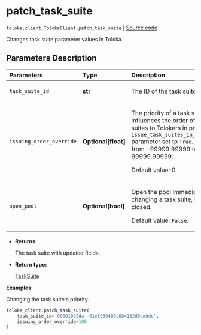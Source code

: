 # patch_task_suite
`toloka.client.TolokaClient.patch_task_suite` | [Source code](https://github.com/Toloka/toloka-kit/blob/v1.2.1/src/client/__init__.py#L2858)

Changes task suite parameter values in Toloka.

## Parameters Description

| Parameters | Type | Description |
| :----------| :----| :-----------|
`task_suite_id`|**str**|<p>The ID of the task suite.</p>
`issuing_order_override`|**Optional\[float\]**|<p>The priority of a task suite. It influences the order of assigning task suites to Tolokers in pools with the `issue_task_suites_in_creation_order` parameter set to `True`. Allowed range: from -99999.99999 to 99999.99999. </p><p>Default value: 0.</p>
`open_pool`|**Optional\[bool\]**|<p>Open the pool immediately after changing a task suite, if the pool is closed. </p><p>Default value: `False`.</p>

* **Returns:**

  The task suite with updated fields.

* **Return type:**

  [TaskSuite](toloka.client.task_suite.TaskSuite.md)

**Examples:**

Changing the task suite's priority.

```python
toloka_client.patch_task_suite(
    task_suite_id='00001092da--61ef030400c684132d0da0dc',
    issuing_order_override=100
)
```
